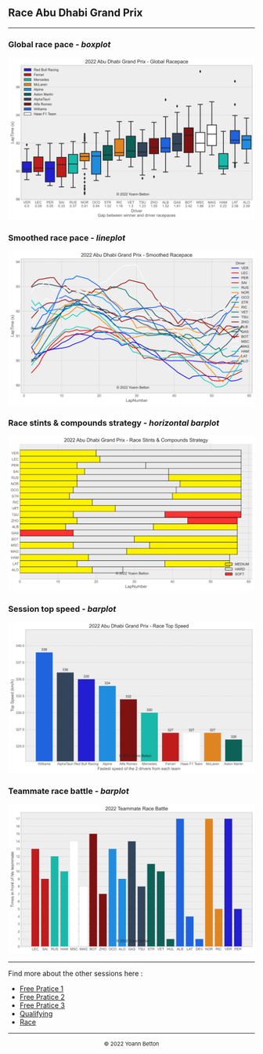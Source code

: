 ## Race Abu Dhabi Grand Prix

---

### Global race pace - *boxplot*

<img src="/output/2022-11-20_Abu_Dhabi_Grand_Prix/global_racepace_white.svg?raw=true"/>

### Smoothed race pace - *lineplot*

<img src="/output/2022-11-20_Abu_Dhabi_Grand_Prix/smoothed_racepace_white.svg?raw=true"/>

### Race stints & compounds strategy - *horizontal barplot*

<img src="/output/2022-11-20_Abu_Dhabi_Grand_Prix/race_stints_compounds_stategy_white.svg?raw=true"/>

### Session top speed - *barplot*

<img src="/output/2022-11-20_Abu_Dhabi_Grand_Prix/topspeed_race_white.svg?raw=true"/>

### Teammate race battle - *barplot*

<img src="/output/2022-11-20_Abu_Dhabi_Grand_Prix/teammates_race_battle_white.svg?raw=true"/>

--- 

Find more about the other sessions here :
  - [Free Pratice 1](/page/FP1/2022-11-20_Abu_Dhabi_Grand_Prix)  
  - [Free Pratice 2](/page/FP2/2022-11-20_Abu_Dhabi_Grand_Prix) 
  - [Free Pratice 3](/page/FP3/2022-11-20_Abu_Dhabi_Grand_Prix)
  - [Qualifying](/page/Qualifying/2022-11-20_Abu_Dhabi_Grand_Prix) 
  - [Race](/page/Race/2022-11-20_Abu_Dhabi_Grand_Prix)

---

<div style="text-align: center">
  <p style="font-size:11px">&copy; 2022 Yoann Betton</p>
</div>

<!-- ---

<p style="font-size:11px">Page generated from <a href="https://github.com/yoannbtn/yoannbtn.github.io">github.com/yoannbtn</a>.</p> -->